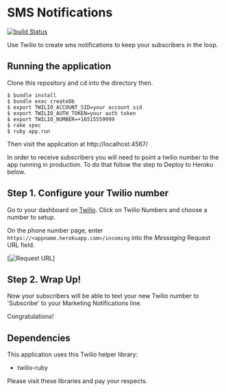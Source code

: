 # SMS Notifications
[![build Status](https://travis-ci.org/TwilioDevEd/marketing-notifications-sinatra.svg?branch=master)](https://travis-ci.org/TwilioDevEd/marketing-notifications-sinatra)

Use Twilio to create sms notifications to keep your subscribers in the loop.

## Running the application

Clone this repository and cd into the directory then.

```
$ bundle install
$ bundle exec createDb 
$ export TWILIO_ACCOUNT_SID=your account sid
$ export TWILIO_AUTH_TOKEN=your auth token
$ export TWILIO_NUMBER=+16515559999
$ rake spec
$ ruby app.run
```

Then visit the application at http://localhost:4567/

In order to receive subscribers you will need to point a twilio number to the app running in production. To do that follow the step to Deploy to Heroku below.

## Step 1. Configure your Twilio number

Go to your dashboard on [Twilio](https://www.twilio.com/user/account/phone-numbers/incoming). Click on Twilio Numbers and choose a number to setup.

On the phone number page, enter `https://<appname.herokuapp.com>/incoming` into the _Messaging_ Request URL field.

[![Request URL](http://howtodocs.s3.amazonaws.com/setup-twilio-number.png)]

## Step 2. Wrap Up!

Now your subscribers will be able to text your new Twilio number to 'Subscribe' to your Marketing Notifications line.

Congratulations!

## Dependencies

This application uses this Twilio helper library:
* twilio-ruby

Please visit these libraries and pay your respects.
